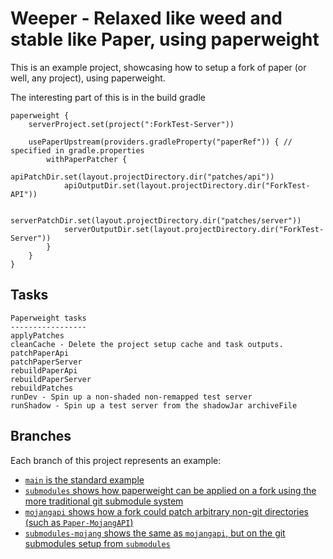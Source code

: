 # Weeper - Relaxed like weed and stable like Paper, using paperweight #

This is an example project, showcasing how to setup a fork of paper (or well, any project), using paperweight.

The interesting part of this is in the build gradle
```
paperweight {
    serverProject.set(project(":ForkTest-Server"))

    usePaperUpstream(providers.gradleProperty("paperRef")) { // specified in gradle.properties
        withPaperPatcher {
            apiPatchDir.set(layout.projectDirectory.dir("patches/api"))
            apiOutputDir.set(layout.projectDirectory.dir("ForkTest-API"))

            serverPatchDir.set(layout.projectDirectory.dir("patches/server"))
            serverOutputDir.set(layout.projectDirectory.dir("ForkTest-Server"))
        }
    }
}

```

## Tasks

```
Paperweight tasks
-----------------
applyPatches
cleanCache - Delete the project setup cache and task outputs.
patchPaperApi
patchPaperServer
rebuildPaperApi
rebuildPaperServer
rebuildPatches
runDev - Spin up a non-shaded non-remapped test server
runShadow - Spin up a test server from the shadowJar archiveFile
```

## Branches

Each branch of this project represents an example:

 - [`main` is the standard example](https://github.com/PaperMC/paperweight-examples/tree/main)
 - [`submodules` shows how paperweight can be applied on a fork using the more traditional git submodule system](https://github.com/PaperMC/paperweight-examples/tree/submodules)
 - [`mojangapi` shows how a fork could patch arbitrary non-git directories (such as `Paper-MojangAPI`)](https://github.com/PaperMC/paperweight-examples/tree/mojangapi)
 - [`submodules-mojang` shows the same as `mojangapi`, but on the git submodules setup from `submodules`](https://github.com/PaperMC/paperweight-examples/tree/submodules-mojangapi)
